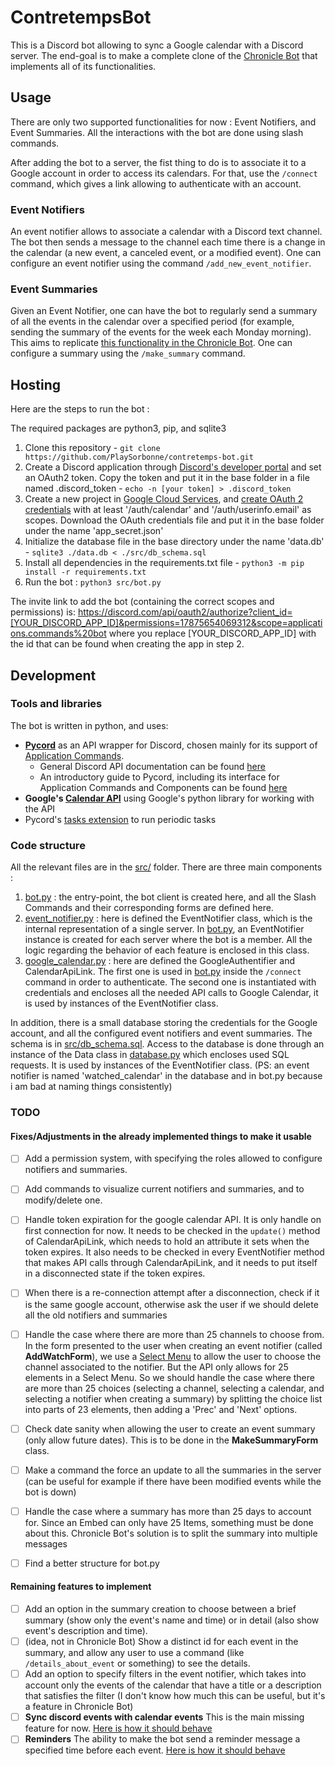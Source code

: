 # ContretempsBot
This is a Discord bot allowing to sync a Google calendar with a Discord server. The end-goal is to make a complete clone of the [Chronicle Bot](https://chroniclebot.com/) that implements all of its functionalities.


## Usage

There are only two supported functionalities for now : Event Notifiers, and Event Summaries. All the interactions with the bot are done using slash commands.

After adding the bot to a server, the fist thing to do is to associate it to a Google account in order to access its calendars.
For that, use the `/connect` command, which gives a link allowing to authenticate with an account.

### Event Notifiers
An event notifier allows to associate a calendar with a Discord text channel. The bot then sends a message to the channel each time there is a change in the calendar (a new event, a canceled event, or a modified event). One can configure an event notifier using the command `/add_new_event_notifier`.
### Event Summaries
Given an Event Notifier, one can have the bot to regularly send a summary of all the events in the calendar over a specified period (for example, sending the summary of the events for the week each Monday morning). This aims to replicate [this functionality in the Chronicle Bot](https://chroniclebot.com/docs/notifier/event-summaries).
One can configure a summary using the `/make_summary` command. 


## Hosting
Here are the steps to run the bot :

The required packages are python3, pip, and sqlite3



1. Clone this repository - `git clone https://github.com/PlaySorbonne/contretemps-bot.git`
2. Create a Discord application through [Discord's developer portal](https://discord.com/developers/applications) and set an OAuth2 token. Copy the token and put it in the base folder in a file named .discord_token - `echo -n [your token] > .discord_token`
3. Create a new project in [Google Cloud Services](https://cloud.google.com), and [create OAuth 2 credentials](https://cloud.google.com/docs/authentication?authuser=2&hl=fr) with at least '/auth/calendar' and '/auth/userinfo.email' as scopes. Download the OAuth credentials file and put it in the base folder under the name 'app_secret.json'
4. Initialize the database file in the base directory under the name 'data.db' - `sqlite3 ./data.db < ./src/db_schema.sql`
5. Install all dependencies in the requirements.txt file - `python3 -m pip install -r requirements.txt`
6. Run the bot : `python3 src/bot.py`

The invite link to add the bot (containing the correct scopes and permissions) is:
https://discord.com/api/oauth2/authorize?client_id=[YOUR_DISCORD_APP_ID]&permissions=17875654069312&scope=applications.commands%20bot
where you replace [YOUR_DISCORD_APP_ID] with the id that can be found when creating the app in step 2.




## Development

### Tools and libraries

The bot is written in python, and uses: 

-  **[Pycord](https://docs.pycord.dev/en/stable/)** as an API wrapper for Discord, chosen mainly for its support of [Application Commands](https://discord.com/developers/docs/interactions/application-commands).
    - General Discord API documentation can be found [here](https://discord.com/developers/docs/intro)
    - An introductory guide to Pycord, including its interface for Application Commands and Components can be found [here](https://guide.pycord.dev/getting-started/more-features)
-  **Google's [Calendar API](https://developers.google.com/calendar/api/quickstart/python)** using Google's python library for working with the API
-  Pycord's [tasks extension](https://guide.pycord.dev/extensions/tasks) to run periodic tasks


### Code structure
All the relevant files are in the [src/](src/) folder. There are three main components :

1. [bot.py](src/bot.py) : the entry-point, the bot client is created here, and all the Slash Commands and their corresponding forms are defined here.
2. [event_notifier.py](src/event_notifier.py) : here is defined the EventNotifier class, which is the internal representation of a single server. In [bot.py](src/bot.py), an EventNotifier instance is created for each server where the bot is a member. All the logic regarding the behavior of each feature is enclosed in this class.
3. [google_calendar.py](src/google_calendar.py) : here are defined the GoogleAuthentifier and CalendarApiLink. The first one is used in [bot.py](src/bot.py) inside the `/connect` command in order to authenticate. The second one is instantiated with credentials and encloses all the needed API calls to Google Calendar, it is used by instances of the EventNotifier class.

In addition, there is a small database storing the credentials for the Google account, and all the configured event notifiers and event summaries. The schema is in [src/db_schema.sql](src/db_schema.sql).
Access to the database is done through an instance of the Data class in [database.py](src/database.py) which encloses used SQL requests. It is used by instances of the EventNotifier class. (PS: an event notifier is named 'watched_calendar' in the database and in bot.py because i am bad at naming things consistently)


### TODO
#### Fixes/Adjustments in the already implemented things to make it usable
- [ ] Add a permission system, with specifying the roles allowed to configure notifiers and summaries.
- [ ] Add commands to visualize current notifiers and summaries, and to modify/delete one.
- [ ] Handle token expiration for the google calendar API. It is only handle on first connection for now. It needs to be checked in the `update()` method of CalendarApiLink, which needs to hold an attribute it sets when the token expires. It also needs to be checked in every EventNotifier method that makes API calls through CalendarApiLink, and it needs to put itself in a disconnected state if the token expires.
- [ ] When there is a re-connection attempt after a disconnection, check if it is the same google account, otherwise ask the user if we should delete all the old notifiers and summaries
- [ ] Handle the case where there are more than 25 channels to choose from. In the form presented to the user when creating an event notifier (called **AddWatchForm**), we use a [Select Menu](https://guide.pycord.dev/interactions/ui-components/dropdowns) to allow the user to choose the channel associated to the notifier. But the API only allows for 25 elements in a Select Menu. So we should handle the case where there are more than 25 choices (selecting a channel, selecting a calendar, and selecting a notifier when creating a summary) by splitting the choice list into parts of 23 elements, then adding a 'Prec' and 'Next' options. 
- [ ] Check date sanity when allowing the user to create an event summary (only allow future dates). This is to be done in the **MakeSummaryForm** class.
- [ ] Make a command the force an update to all the summaries in the server (can be useful for example if there have been modified events while the bot is down)
- [ ] Handle the case where a summary has more than 25 days to account for. Since an Embed can only have 25 Items, something must be done about this. Chronicle Bot's solution is to split the summary into multiple messages
- [ ] Find a better structure for bot.py


#### Remaining features to implement
- [ ] Add an option in the summary creation to choose between a brief summary (show only the event's name and time) or in detail (also show event's description and time).
- [ ] (idea, not in Chronicle Bot) Show a distinct id for each event in the summary, and allow any user to use a command (like `/details_about_event` or something) to see the details.
- [ ] Add an option to specify filters in the event notifier, which takes into account only the events of the calendar that have a title or a description that satisfies the filter (I don't know how much this can be useful, but it's a feature in Chronicle Bot)
- [ ] **Sync discord events with calendar events** This is the main missing feature for now. [Here is how it should behave](https://chroniclebot.com/docs/notifier/discord-event-sync)
- [ ] **Reminders** The ability to make the bot send a reminder message a specified time before each event. [Here is how it should behave](https://chroniclebot.com/docs/notifier/scheduled-reminders)